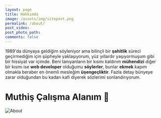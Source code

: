 ```yaml
---
layout: page
title: Hakkımda
image: /assets/img/sitepost.png
permalink: /about/
post_video:
post_photo_path:
comments: false
---
```


1989'da dünyaya geldiğim söyleniyor ama bilinçli bir **şahitlik** süreci geçirmediğim için şüpheyle yaklaşıyorum, yüz yıllardır yaşıyormuşum gibi bir hissiyat var içimde. Beni tanıyanların bir kısmı kaldırım **mühendizi** diğer bir kısmı ise **web developer** olduğumu **söylerler**, bunlar **ekmek** kapım olmakla beraber en önemli mesleğim **üşengeçliktir**. Fazla detay bünyeye zarar olduğundan bu kadarı kafi diyerek sözlerimi sonlandırıyorum.

# Muthiş Çalışma Alanım :ghost:

![About](https://media.giphy.com/media/QMx34qsqgJ8iI/giphy.gif)
